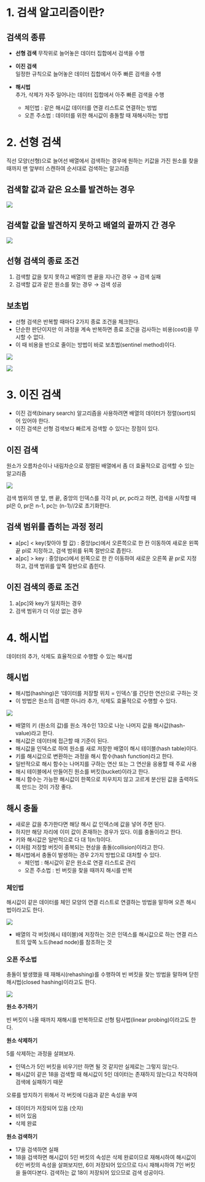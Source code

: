 # 1. 검색 알고리즘이란?

## 검색의 종류

- **선형 검색**
  무작위로 늘어놓은 데이터 집합에서 검색을 수행
    
- **이진 검색**    
  일정한 규칙으로 늘어놓은 데이터 집합에서 아주 빠른 검색을 수행
    
- **해시법**   
  추가, 삭제가 자주 일어나는 데이터 집합에서 아주 빠른 검색을 수행
  - 체인법 : 같은 해시값 데이터를 연결 리스트로 연결하는 방법
  - 오픈 주소법 : 데이터를 위한 해시값이 충돌할 때 재해시하는 방법

# 2. 선형 검색

직선 모양(선형)으로 늘어선 배열에서 검색하는 경우에 원하는 키값을 가진 원소를 찾을 때까지 맨 앞부터 스캔하여 순서대로 검색하는 알고리즘

## 검색할 값과 같은 요소를 발견하는 경우

![](https://t1.daumcdn.net/cfile/tistory/99FAFF455BD84CCA32)


## 검색할 값을 발견하지 못하고 배열의 끝까지 간 경우

![](https://img1.daumcdn.net/thumb/R1280x0/?scode=mtistory2&fname=https%3A%2F%2Ft1.daumcdn.net%2Fcfile%2Ftistory%2F99C654455BD84CCB34)

## 선형 검색의 종료 조건

1. 검색할 값을 찾지 못하고 배열의 맨 끝을 지나간 경우 → 검색 실패
2. 검색할 값과 같은 원소를 찾는 경우 → 검색 성공

## 보초법

- 선형 검색은 반복할 때마다 2가지 종료 조건을 체크한다.
- 단순한 판단이지만 이 과정을 계속 반복하면 종료 조건을 검사하는 비용(cost)을 무시할 수 없다.
- 이 때 비용을 반으로 줄이는 방법이 바로 보초법(sentinel method)이다.

![](https://img1.daumcdn.net/thumb/R1280x0/?scode=mtistory2&fname=https%3A%2F%2Fblog.kakaocdn.net%2Fdn%2FNwnvt%2FbtqBQ1KfIWL%2FzXLm5UOkPW8RcbL7xMjCnk%2Fimg.png)

![](https://img1.daumcdn.net/thumb/R1280x0/?scode=mtistory2&fname=https%3A%2F%2Fblog.kakaocdn.net%2Fdn%2FR7BSd%2FbtqBQ2bozUe%2FOESqDrgbgXCxrvSCnoWPOK%2Fimg.png)

# 3. 이진 검색

- 이진 검색(binary search) 알고리즘을 사용하려면 배열의 데이터가 정렬(sort)되어 있어야 한다.
- 이진 검색은 선형 검색보다 빠르게 검색할 수 있다는 장점이 있다.

## 이진 검색

원소가 오름차순이나 내림차순으로 정렬된 배열에서 좀 더 효율적으로 검색할 수 있는 알고리즘

![](https://images.velog.io/images/crystalhwang16/post/5883c5ad-4bad-4a49-87bf-ca7d6e118da6/1_Jpuusq4TI4KTpeZdXsyxzQ.png)

검색 범위의 맨 앞, 맨 끝, 중앙의 인덱스를 각각 pl, pr, pc라고 하면, 검색을 시작할 때 pl은 0, pr은 n-1, pc는 (n-1)//2로 초기화한다.

## 검색 범위를 좁히는 과정 정리

- a[pc] < key(찾아야 할 값) : 중앙(pc)에서 오른쯕으로 한 칸 이동하여 새로운 왼쪽 끝 pl로 지정하고, 검색 범위를 뒤쪽 절반으로 좁힌다.
- a[pc] > key : 중앙(pc)에서 왼쪽으로 한 칸 이동하여 새로운 오른쪽 끝 pr로 지정하고, 검색 범위를 앞쪽 절반으로 좁힌다.

## 이진 검색의 종료 조건

1. a[pc]와 key가 일치하는 경우
2. 검색 범위가 더 이상 없는 경우

# 4. 해시법

데이터의 추가, 삭제도 효율적으로 수행할 수 있는 해시법

## 해시법

- 해시법(hashing)은 ‘데이터를 저장할 위치 = 인덱스’를 간단한 연산으로 구하는 것
- 이 방법은 원소의 검색뿐 아니라 추가, 삭제도 효율적으로 수행할 수 있다.

![](https://images.velog.io/images/doforme/post/df248ac2-f673-4510-ade9-3bd1cf35b167/image.png)

- 배열의 키 (원소의 값)를 원소 개수인 13으로 나눈 나머지 값을 해시값(hash-value)라고 한다.
- 해시값은 데이터에 접근할 때 기준이 된다.
- 해시값을 인덱스로 하여 원소를 새로 저장한 배열이 해시 테이블(hash table)이다.
- 키를 해시값으로 변환하는 과정을 해시 함수(hash function)라고 한다.
- 일반적으로 해시 함수는 나머지를 구하는 연산 또는 그 연산을 응용할 때 주로 사용
- 해시 테이블에서 만들어진 원소를 버킷(bucket)이라고 한다.
- 해시 함수는 가능한 해시값이 한쪽으로 치우치지 않고 고르게 분산된 값을 출력하도록 만드는 것이 가장 좋다.

## 해시 충돌

- 새로운 값을 추가한다면 해당 해시 값 인덱스에 값을 넣어 주면 된다.
- 하지만 해당 자리에 이미 값이 존재하는 경우가 있다. 이를 충돌이라고 한다.
- 키와 해시값은 일반적으로 다 대 1(n:1)이다.
- 이처럼 저장할 버킷이 중복되는 현상을 충돌(collision)이라고 한다.
- 해시법에서 충돌이 발생하는 경우 2가지 방법으로 대처할 수 있다.
    - 체인법 : 해시값이 같은 원소로 연결 리스트로 관리
    - 오픈 주소법 : 빈 버킷을 찾을 때까지 해시를 반복

### 체인법

해시값이 같은 데이터를 체인 모양의 연결 리스트로 연결하는 방법을 말하며 오픈 해시법이라고도 한다.

![](https://velog.velcdn.com/images%2Fdoforme%2Fpost%2F8141df9e-a376-48e3-b28d-df67cb83001d%2Fimage.png)

- 배열의 각 버킷(헤시 테이블)에 저장하는 것은 인덱스를 해시값으로 하는 연결 리스트의 앞쪽 노드(head node)를 참조하는 것

### 오픈 주소법

충돌이 발생했을 때 재해시(rehashing)를 수행하여 빈 버킷을 찾는 방법을 말하며 닫힌 해시법(closed hashing)이라고도 한다.

![](https://velog.velcdn.com/images%2Fdoforme%2Fpost%2F3d64ebb2-e368-4ef7-8a39-06a2c106f9e5%2Fimage.png)

**원소 추가하기**

빈 버킷이 나올 때까지 재해시를 반복하므로 선형 탐사법(linear probing)이라고도 한다.

**원소 삭제하기**

5를 삭제하는 과정을 살펴보자.

- 인덱스가 5인 버킷을 비우기만 하면 될 것 같지만 실제로는 그렇지 않는다.
- 해시값이 같은 18을 검색할 때 해시값이 5인 데이터는 존재하지 않는다고 착각하여 검색에 실패하기 때문

오류를 방지하기 위해서 각 버킷에 다음과 같은 속성을 부여

- 데이터가 저장되어 있음 (숫자)
- 비어 있음
- 삭제 완료

**원소 검색하기**

- 17을 검색하면 실패
- 18을 검색하면 해시값이 5인 버킷의 속성은 삭제 완료이므로 재해시하여 해시값이 6인 버킷의 속성을 살펴보지만, 6이 저장되어 있으므로 다시 재해시하여 7인 버킷을 들여다본다. 검색하는 값 18이 저장되어 있으므로 검색 성공이다.